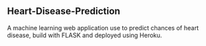 ## Heart-Disease-Prediction 
A machine learning web application use to predict chances of heart disease, build with FLASK and deployed using Heroku.

